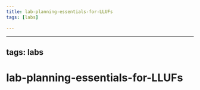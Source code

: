 ```yaml
---
title: lab-planning-essentials-for-LLUFs
tags: [labs]

---
```


---
tags: labs
---
# lab-planning-essentials-for-LLUFs
